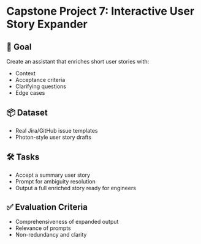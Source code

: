 # Capstone Project 7: Interactive User Story Expander

## 🧠 Goal
Create an assistant that enriches short user stories with:
- Context
- Acceptance criteria
- Clarifying questions
- Edge cases

## 📦 Dataset
- Real Jira/GitHub issue templates
- Photon-style user story drafts

## 🛠 Tasks
- Accept a summary user story
- Prompt for ambiguity resolution
- Output a full enriched story ready for engineers

## ✅ Evaluation Criteria
- Comprehensiveness of expanded output
- Relevance of prompts
- Non-redundancy and clarity
